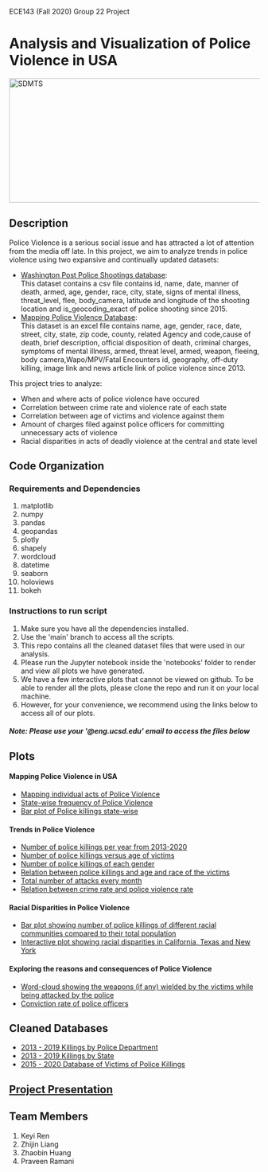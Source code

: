 ECE143 (Fall 2020) Group 22 Project

# Analysis and Visualization of Police Violence in USA

<img src="/images/police_violence.png" height="250" width="1550" alt="SDMTS">

## Description
Police Violence is a serious social issue and has attracted a lot of attention from the media off late. In this project, we aim to analyze trends in police violence using two expansive and continually updated datasets:

* [Washington Post Police Shootings database](https://github.com/washingtonpost/data-police-shootings):<br/>
This dataset contains a csv file contains id, name, date, manner of death, armed, age, gender, race, city, state, signs of mental illness, threat_level, flee, body_camera,         latitude and longitude of the shooting location and is_geocoding_exact of police shooting since 2015.
* [Mapping Police Violence Database](https://mappingpoliceviolence.org/):<br/>
This dataset is an excel file contains name, age, gender, race, date, street, city, state, zip code, county, related Agency and code,cause of death, brief description, official disposition of death, criminal charges, symptoms of mental illness, armed, threat level, armed, weapon, fleeing, body camera,Wapo/MPV/Fatal Encounters id, geography, off-duty killing, image link and news article link of police violence since 2013.

This project tries to analyze:

* When and where acts of police violence have occured
* Correlation between crime rate and violence rate of each state
* Correlation between age of victims and violence against them
* Amount of charges filed against police officers for committing unnecessary acts of violence
* Racial disparities in acts of deadly violence at the central and state level

## Code Organization

### Requirements and Dependencies

1. matplotlib
2. numpy
3. pandas
4. geopandas
5. plotly
6. shapely
7. wordcloud
8. datetime
9. seaborn
10. holoviews
11. bokeh

### Instructions to run script

1. Make sure you have all the dependencies installed.
2. Use the 'main' branch to access all the scripts. 
3. This repo contains all the cleaned dataset files that were used in our analysis.
4. Please run the Jupyter notebook inside the 'notebooks' folder to render and view all plots we have generated.
5. We have a few interactive plots that cannot be viewed on github. To be able to render all the plots, please clone the repo and run it on your local machine.
6. However, for your convenience, we recommend using the links below to access all of our plots.

##### Note: Please use your '@eng.ucsd.edu' email to access the files below

## Plots

#### Mapping Police Violence in USA
* [Mapping individual acts of Police Violence](https://drive.google.com/file/d/1YRSA_JK4tMGxe3LJ7ZYkXOAwuend9165/view?usp=sharing)
* [State-wise frequency of Police Violence](https://drive.google.com/file/d/1qZbK5lAs5UvA6y1uBtSmhH4k3pBj51wx/view?usp=sharing)
* [Bar plot of Police killings state-wise](https://drive.google.com/file/d/1Ml5ZY6NLOmwcRCgmFlpjprBflBQWS3iv/view?usp=sharing)

#### Trends in Police Violence
* [Number of police killings per year from 2013-2020](https://drive.google.com/file/d/1y8kWg02Nt_ab6kY0bxF4rvKwx32s6Jp6/view?usp=sharing)
* [Number of police killings versus age of victims](https://drive.google.com/file/d/1gwF8MfR2UxbzG8cdt0Igv93kbjYN--oi/view?usp=sharing)
* [Number of police killings of each gender](https://drive.google.com/file/d/1oDGnveosk2Xcl2DZTjm9A5Br-o1hFL3v/view?usp=sharing)
* [Relation between police killings and age and race of the victims](https://drive.google.com/file/d/14V1qmEVP65pcSZzn2t0-w-WV9_q1_0wv/view?usp=sharing)
* [Total number of attacks every month](https://drive.google.com/file/d/1Y8veOEQ3J6e6O7t8V5dD97RW1u2XGaeV/view?usp=sharing)
* [Relation between crime rate and police violence rate](https://drive.google.com/file/d/1SYcGHQKn-8W1awSKnkuO0OqrQPfDTfns/view?usp=sharing)

#### Racial Disparities in Police Violence
* [Bar plot showing number of police killings of different racial communities compared to their total population](https://drive.google.com/file/d/1JmvijmExzRCa2QUOTUk43jujolULuyn5/view?usp=sharing)
* [Interactive plot showing racial disparities in California, Texas and New York](https://drive.google.com/drive/folders/1OvT5mRIPAVQozuIMgJf0dgWHgfaDaOvK?usp=sharing)

#### Exploring the reasons and consequences of Police Violence
* [Word-cloud showing the weapons (if any) wielded by the victims while being attacked by the police](https://drive.google.com/file/d/1-7wlXFGNvfvXfh_EEqXQ8t9fjnJv8b08/view?usp=sharing)
* [Conviction rate of police officers](https://drive.google.com/file/d/1OyF2sy2yVhNMdUHTrHs10_a_-1pQ1Wtr/view?usp=sharing)


## Cleaned Databases
* [2013 - 2019 Killings by Police Department](https://drive.google.com/file/d/1GUNOxTpR4gk7eOgKUHz74KMwVVwgc23l/view?usp=sharing)
* [2013 - 2019 Killings by State](https://drive.google.com/file/d/1VrDPwBX59YGHt1_VcLo2_VXAS1ntFoZm/view?usp=sharing)
* [2015 - 2020 Database of Victims of Police Killings](https://drive.google.com/file/d/1tC9_Bv2mbFLoE5bvt8PLelfm3Yon-CsW/view?usp=sharing)


## [Project Presentation](https://drive.google.com/file/d/1NpZ_353YGvFJ0jOEvRwzNVKUKdauiBG3/view?usp=sharing)

## Team Members
1. Keyi Ren
2. Zhijin Liang
3. Zhaobin Huang
4. Praveen Ramani
